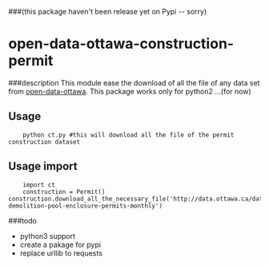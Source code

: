 ###(this package haven't been release yet on Pypi -- sorry)
# open-data-ottawa-construction-permit


###description
This module ease the download of all the file of any data set from [open-data-ottawa](http://data.ottawa.ca/en). This package works only for python2 ...(for now)

## Usage ##
		
		python ct.py #this will download all the file of the permit construction dataset

## Usage import ##

		import ct
		construction = Permit()
    construction.download_all_the_necessary_file('http://data.ottawa.ca/dataset/construction-demolition-pool-enclosure-permits-monthly')


###todo
* python3 support
* create a pakage for pypi
* replace urllib to requests


